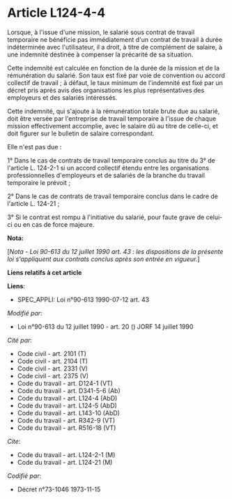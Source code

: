 # Article L124-4-4

Lorsque, à l'issue d'une mission, le salarié sous contrat de travail temporaire ne bénéficie pas immédiatement d'un contrat
de travail à durée indéterminée avec l'utilisateur, il a droit, à titre de complément de salaire, à une indemnité destinée à
compenser la précarité de sa situation.

Cette indemnité est calculée en fonction de la durée de la mission et de la rémunération du salarié. Son taux est fixé par
voie de convention ou accord collectif de travail ; à défaut, le taux minimum de l'indemnité est fixé par un décret pris
après avis des organisations les plus représentatives des employeurs et des salariés intéressés.

Cette indemnité, qui s'ajoute à la rémunération totale brute due au salarié, doit être versée par l'entreprise de travail
temporaire à l'issue de chaque mission effectivement accomplie, avec le salaire dû au titre de celle-ci, et doit figurer sur
le bulletin de salaire correspondant.

Elle n'est pas due :

1° Dans le cas de contrats de travail temporaire conclus au titre du 3° de l'article L. 124-2-1 si un accord collectif étendu
entre les organisations professionnelles d'employeurs et de salariés de la branche du travail temporaire le prévoit ;

2° Dans le cas de contrats de travail temporaire conclus dans le cadre de l'article L. 124-21 ;

3° Si le contrat est rompu à l'initiative du salarié, pour faute grave de celui-ci ou en cas de force majeure.

**Nota:**

[*Nota - Loi 90-613 du 12 juillet 1990 art. 43 : les dispositions de la présente loi s'appliquent aux contrats conclus après
son entrée en vigueur.*]

**Liens relatifs à cet article**

**Liens**:

  - SPEC_APPLI: Loi n°90-613 1990-07-12 art. 43

_Modifié par_:

  - Loi n°90-613 du 12 juillet 1990 - art. 20 () JORF 14 juillet 1990

_Cité par_:

  - Code civil - art. 2101 (T)
  - Code civil - art. 2104 (T)
  - Code civil - art. 2331 (V)
  - Code civil - art. 2375 (V)
  - Code du travail - art. D124-1 (VT)
  - Code du travail - art. D341-5-6 (Ab)
  - Code du travail - art. L124-4 (AbD)
  - Code du travail - art. L124-5 (AbD)
  - Code du travail - art. L143-10 (AbD)
  - Code du travail - art. R342-9 (VT)
  - Code du travail - art. R516-18 (VT)

_Cite_:

  - Code du travail - art. L124-2-1 (M)
  - Code du travail - art. L124-21 (M)

_Codifié par_:

  - Décret n°73-1046 1973-11-15
